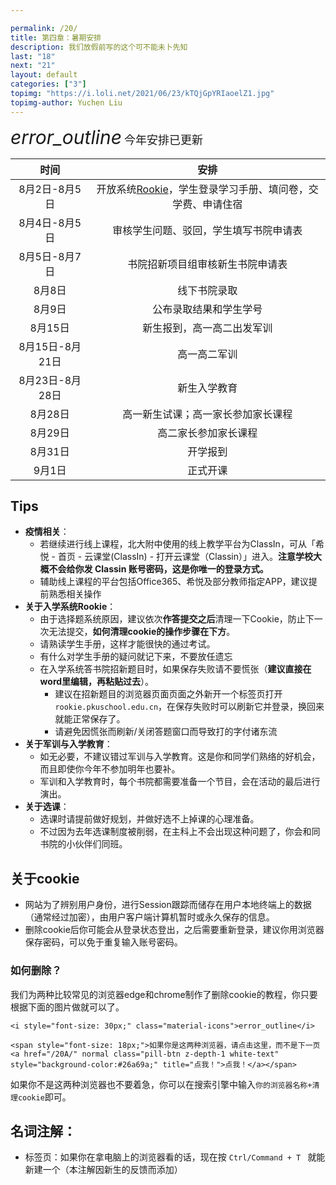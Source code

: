 ```yaml
---

permalink: /20/
title: 第四章：暑期安排
description: 我们放假前写的这个可不能未卜先知
last: "18"
next: "21"
layout: default
categories: ["3"]
topimg: "https://i.loli.net/2021/06/23/kTQjGpYRIaoelZ1.jpg"
topimg-author: Yuchen Liu
---
```




<div class="card-panel flex-center accent-text">
    <i style="font-size: 30px;" class="material-icons">error_outline</i>
    <span style="font-size: 18px;">今年安排已更新</span>
</div>

|时间|安排|
|:-:|:-:|
|8月2日-8月5日|开放系统[Rookie](http://rookie.pkuschool.edu.cn)，学生登录学习手册、填问卷，交学费、申请住宿|
|8月4日-8月5日|审核学生问题、驳回，学生填写书院申请表|
|8月5日-8月7日|书院招新项目组审核新生书院申请表|
|8月8日|线下书院录取|
|8月9日|公布录取结果和学生学号|
|8月15日|新生报到，高一高二出发军训|
|8月15日-8月21日|高一高二军训|
|8月23日-8月28日|新生入学教育|
|8月28日|高一新生试课；高一家长参加家长课程|
|8月29日|高二家长参加家长课程|
|8月31日|开学报到|
|9月1日|正式开课|



<!-- [原文](https://mp.weixin.qq.com/s/Q9BAHTFGSzGRpdws7zcbvA) -->

## Tips

- **疫情相关**：
  - 若继续进行线上课程，北大附中使用的线上教学平台为ClassIn，可从「希悦 - 首页 - 云课堂(ClassIn) - 打开云课堂（Classin）」进入。**注意学校大概不会给你发 Classin 账号密码，这是你唯一的登录方式。**
  - 辅助线上课程的平台包括Office365、希悦及部分教师指定APP，建议提前熟悉相关操作
- **关于入学系统Rookie**：
  - 由于选择题系统原因，建议依次**作答提交之后**清理一下Cookie，防止下一次无法提交，**如何清理cookie的操作步骤在下方**。
  - 请熟读学生手册，这样才能很快的通过考试。
  - 有什么对学生手册的疑问就记下来，不要放任遗忘
  - 在入学系统答书院招新题目时，如果保存失败请不要慌张（**建议直接在word里编辑，再粘贴过去**）。
    - 建议在招新题目的浏览器页面页面之外新开一个标签页打开```rookie.pkuschool.edu.cn```，在保存失败时可以刷新它并登录，换回来就能正常保存了。
    - 请避免因慌张而刷新/关闭答题窗口而导致打的字付诸东流
- **关于军训与入学教育**：
  - 如无必要，不建议错过军训与入学教育。这是你和同学们熟络的好机会，而且即使你今年不参加明年也要补。
  - 军训和入学教育时，每个书院都需要准备一个节目，会在活动的最后进行演出。
- **关于选课**：
  - 选课时请提前做好规划，并做好选不上掉课的心理准备。
  - 不过因为去年选课制度被削弱，在主科上不会出现这种问题了，你会和同书院的小伙伴们同班。

## 关于cookie

- 网站为了辨别用户身份，进行Session跟踪而储存在用户本地终端上的数据（通常经过加密），由用户客户端计算机暂时或永久保存的信息。
- 删除cookie后你可能会从登录状态登出，之后需要重新登录，建议你用浏览器保存密码，可以免于重复输入账号密码。
### 如何删除？
我们为两种比较常见的浏览器edge和chrome制作了删除cookie的教程，你只要根据下面的图片做就可以了。


<div class="card-panel flex-center accent-text">

    <i style="font-size: 30px;" class="material-icons">error_outline</i>

    <span style="font-size: 18px;">如果你是这两种浏览器，请点击这里，而不是下一页     <a href="/20A/" normal class="pill-btn z-depth-1 white-text" style="background-color:#26a69a;" title="点我！">点我！</a></span>

</div>

如果你不是这两种浏览器也不要着急，你可以在搜索引擎中输入```你的浏览器名称+清理cookie```即可。


## 名词注解：

- 标签页：如果你在拿电脑上的浏览器看的话，现在按 ```Ctrl/Command + T ``` 就能新建一个（本注解因新生的反馈而添加）
